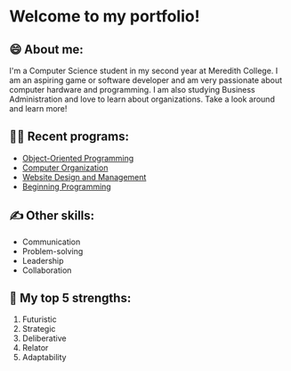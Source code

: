 <h1>Welcome to my portfolio!</h1>

<h2>😄 About me:</h2>
<p>I'm a Computer Science student in my second year at Meredith College. I am an aspiring game or software developer and am very passionate about computer hardware and programming. I am also studying Business Administration and love to learn about organizations. Take a look around and learn more!</p>

<h2>👩‍🏫 Recent programs:</h2>
<ul>
  <li><a href="https://github.com/hringham/LABURL">Object-Oriented Programming</a></li>
  <li><a href="https://github.com/hringham/LABURL">Computer Organization</a></li>
  <li><a href="https://github.com/hringham/LABURL">Website Design and Management</a></li>
  <li><a href="https://github.com/hringham/LABURL">Beginning Programming</a></li>
</ul>

<h2>✍ Other skills:</h2>
<ul>
  <li>Communication</li>
  <li>Problem-solving</li>
  <li>Leadership</li>
  <li>Collaboration</li>
</ul>

<h2>💪 My top 5 strengths:</h2>
<ol>
  <li>Futuristic</li>
  <li>Strategic</li>
  <li>Deliberative</li>
  <li>Relator</li>
  <li>Adaptability</li>
</ol>



<!--
**hringham/hringham** is a ✨ _special_ ✨ repository because its `README.md` (this file) appears on your GitHub profile.

Here are some ideas to get you started:

- 🔭 I’m currently working on ...
- 🌱 I’m currently learning ...
- 👯 I’m looking to collaborate on ...
- 🤔 I’m looking for help with ...
- 💬 Ask me about ...
- 📫 How to reach me: ...
- 😄 Pronouns: ...
- ⚡ Fun fact: ...
-->

